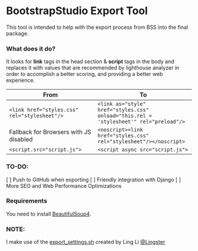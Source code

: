 # BootstrapStudio Export Tool

This tool is intended to help with the export process from BSS into the final package.

### What does it do?

It looks for **link** tags in the head section & **script** tags in the body and replaces it with values that are recommended by lighthouse analyzer in order to accomplish a better scoring, and providing a better web experience.

| From                                         | To                                                                                    |
| -------------------------------------------- | ------------------------------------------------------------------------------------- |
| `<link href="styles.css" rel="stylesheet"/>` | `<link as="style" href="styles.css" onload="this.rel = 'stylesheet'" rel="preload"/>` |
| Fallback for Browsers with JS disabled       | `<noscript><link href="styles.css" rel="stylesheet"/></noscript>`                     |
| `<script.src="script.js">`                   | `<script async src="script.js">`                                                      |

### TO-DO:

[ ] Push to GitHub when exporting
[ ] Friendly integration with Django
[ ] More SEO and Web Performance Optimizations

### Requirements

You need to install [BeautifulSoup4](https://www.crummy.com/software/BeautifulSoup/bs4/doc/).

### NOTE:

I make use of the [export_settings.sh](https://github.com/lingster/django-bootstrap-studio-tools/blob/master/export_settings.sh) created by Ling Li [@Lingster](https://github.com/lingster)

